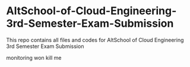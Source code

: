 # AltSchool-of-Cloud-Engineering-3rd-Semester-Exam-Submission
This repo contains all files and codes for AltSchool of Cloud Engineering 3rd Semester Exam Submission

monitoring won kill me